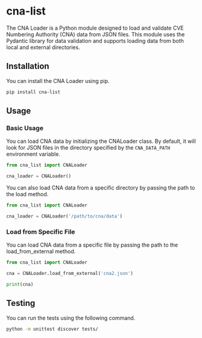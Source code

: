 # cna-list
The CNA Loader is a Python module designed to load and validate CVE Numbering Authority (CNA) data from 
JSON files. This module uses the Pydantic library for data validation and supports loading data from both local and 
external directories.

## Installation
You can install the CNA Loader using pip.

```bash
pip install cna-list
```

## Usage

### Basic Usage
You can load CNA data by initializing the CNALoader class. By default, it will look for JSON files in the directory 
specified by the `CNA_DATA_PATH` environment variable.

```python
from cna_list import CNALoader

cna_loader = CNALoader()
```

You can also load CNA data from a specific directory by passing the path to the load method.

```python
from cna_list import CNALoader

cna_loader = CNALoader('/path/to/cna/data')
```

### Load from Specific File
You can load CNA data from a specific file by passing the path to the load_from_external method.

```python
from cna_list import CNALoader

cna = CNALoader.load_from_external('cna2.json')

print(cna)
```

## Testing
You can run the tests using the following command.

```bash
python -m unittest discover tests/
```
